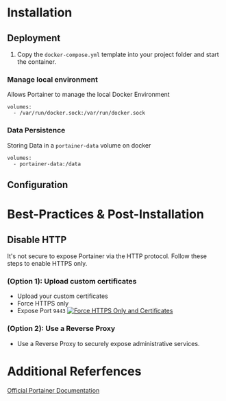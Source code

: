 # Installation

## [](https://github.com/ChristianLempa/boilerplates/blob/main/docker-compose/portainer/README.md#deployment)

## Deployment

1.  Copy the `docker-compose.yml` template into your project folder and start the container.

### [](https://github.com/ChristianLempa/boilerplates/blob/main/docker-compose/portainer/README.md#manage-local-environment)

### Manage local environment

Allows Portainer to manage the local Docker Environment

    volumes:
      - /var/run/docker.sock:/var/run/docker.sock

### [](https://github.com/ChristianLempa/boilerplates/blob/main/docker-compose/portainer/README.md#data-persistence)

### Data Persistence

Storing Data in a `portainer-data` volume on docker

    volumes:
      - portainer-data:/data

## [](https://github.com/ChristianLempa/boilerplates/blob/main/docker-compose/portainer/README.md#configuration)

## Configuration

# [](https://github.com/ChristianLempa/boilerplates/blob/main/docker-compose/portainer/README.md#best-practices--post-installation)

# Best-Practices & Post-Installation

## [](https://github.com/ChristianLempa/boilerplates/blob/main/docker-compose/portainer/README.md#disable-http)

## Disable HTTP

It's not secure to expose Portainer via the HTTP protocol. Follow these steps to enable HTTPS only.

### [](https://github.com/ChristianLempa/boilerplates/blob/main/docker-compose/portainer/README.md#option-1-upload-custom-certificates)

### (Option 1): Upload custom certificates

-    Upload your custom certificates
-    Force HTTPS only
-    Expose Port `9443` [![Force HTTPS Only and Certificates](https://camo.githubusercontent.com/9a57ac62e3c1d7be1b5c691b78029d359e04587b2a6196eb137c0d4329958dc1/68747470733a2f2f696d61676564656c69766572792e6e65742f79473037436d516c61706a5a39357a657a30484a4d412f35636638666134362d643534382d346630622d353730652d3063616638656536643730302f6d656469756d)](https://camo.githubusercontent.com/9a57ac62e3c1d7be1b5c691b78029d359e04587b2a6196eb137c0d4329958dc1/68747470733a2f2f696d61676564656c69766572792e6e65742f79473037436d516c61706a5a39357a657a30484a4d412f35636638666134362d643534382d346630622d353730652d3063616638656536643730302f6d656469756d)

### [](https://github.com/ChristianLempa/boilerplates/blob/main/docker-compose/portainer/README.md#option-2-use-a-reverse-proxy)

### (Option 2): Use a Reverse Proxy

-    Use a Reverse Proxy to securely expose administrative services.

# [](https://github.com/ChristianLempa/boilerplates/blob/main/docker-compose/portainer/README.md#additional-referfences)

# Additional Referfences

[Official Portainer Documentation](https://docs.portainer.io/)